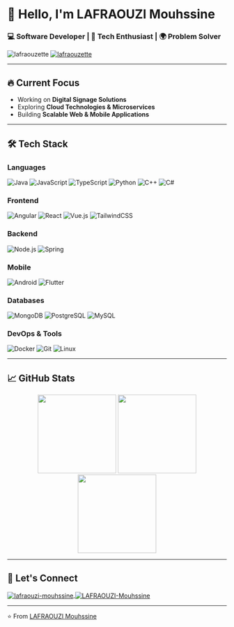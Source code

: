 # 👋 Hello, I'm LAFRAOUZI Mouhssine

### 💻 Software Developer | 🚀 Tech Enthusiast | 🌍 Problem Solver

<p align="left">
  <img src="https://komarev.com/ghpvc/?username=lafraouzette&label=Profile%20views&color=0e75b6&style=flat" alt="lafraouzette" /> 
  <a href="https://github.com/ryo-ma/github-profile-trophy">
    <img src="https://github-profile-trophy.vercel.app/?username=lafraouzette&theme=onedark&row=1&column=7" alt="lafraouzette" />
  </a>
</p>

---

## 🔥 Current Focus
- Working on **Digital Signage Solutions**
- Exploring **Cloud Technologies & Microservices**
- Building **Scalable Web & Mobile Applications**

---

## 🛠️ Tech Stack

### Languages
![Java](https://img.shields.io/badge/Java-ED8B00?style=for-the-badge&logo=openjdk&logoColor=white)
![JavaScript](https://img.shields.io/badge/JavaScript-F7DF1E?style=for-the-badge&logo=javascript&logoColor=black)
![TypeScript](https://img.shields.io/badge/TypeScript-007ACC?style=for-the-badge&logo=typescript&logoColor=white)
![Python](https://img.shields.io/badge/Python-3776AB?style=for-the-badge&logo=python&logoColor=white)
![C++](https://img.shields.io/badge/C%2B%2B-00599C?style=for-the-badge&logo=c%2B%2B&logoColor=white)
![C#](https://img.shields.io/badge/C%23-239120?style=for-the-badge&logo=c-sharp&logoColor=white)

### Frontend
![Angular](https://img.shields.io/badge/Angular-DD0031?style=for-the-badge&logo=angular&logoColor=white)
![React](https://img.shields.io/badge/React-20232A?style=for-the-badge&logo=react&logoColor=61DAFB)
![Vue.js](https://img.shields.io/badge/Vue.js-35495E?style=for-the-badge&logo=vue.js&logoColor=4FC08D)
![TailwindCSS](https://img.shields.io/badge/Tailwind_CSS-38B2AC?style=for-the-badge&logo=tailwind-css&logoColor=white)

### Backend
![Node.js](https://img.shields.io/badge/Node.js-339933?style=for-the-badge&logo=nodedotjs&logoColor=white)
![Spring](https://img.shields.io/badge/Spring-6DB33F?style=for-the-badge&logo=spring&logoColor=white)

### Mobile
![Android](https://img.shields.io/badge/Android-3DDC84?style=for-the-badge&logo=android&logoColor=white)
![Flutter](https://img.shields.io/badge/Flutter-02569B?style=for-the-badge&logo=flutter&logoColor=white)

### Databases
![MongoDB](https://img.shields.io/badge/MongoDB-4EA94B?style=for-the-badge&logo=mongodb&logoColor=white)
![PostgreSQL](https://img.shields.io/badge/PostgreSQL-316192?style=for-the-badge&logo=postgresql&logoColor=white)
![MySQL](https://img.shields.io/badge/MySQL-005C84?style=for-the-badge&logo=mysql&logoColor=white)

### DevOps & Tools
![Docker](https://img.shields.io/badge/Docker-2CA5E0?style=for-the-badge&logo=docker&logoColor=white)
![Git](https://img.shields.io/badge/GIT-E44C30?style=for-the-badge&logo=git&logoColor=white)
![Linux](https://img.shields.io/badge/Linux-FCC624?style=for-the-badge&logo=linux&logoColor=black)

---

## 📈 GitHub Stats

<div align="center">
  <img height="180em" src="https://github-readme-stats.vercel.app/api?username=lafraouzette&show_icons=true&theme=radical&include_all_commits=true&count_private=true"/>
  <img height="180em" src="https://github-readme-stats.vercel.app/api/top-langs/?username=lafraouzette&layout=compact&langs_count=8&theme=radical"/>
  <img height="180em" src="https://github-readme-streak-stats.herokuapp.com/?user=lafraouzette&theme=radical"/>
</div>

---

## 🤝 Let's Connect

<p align="left">
  <a href="https://linkedin.com/in/lafraouzi-mouhssine" target="blank">
    <img align="center" src="https://img.shields.io/badge/LinkedIn-0077B5?style=for-the-badge&logo=linkedin&logoColor=white" alt="lafraouzi-mouhssine"/>
  </a>
  <a href="https://www.buymeacoffee.com/LAFRAOUZIMouhssine" target="blank">
    <img align="center" src="https://img.shields.io/badge/Buy_Me_A_Coffee-FFDD00?style=for-the-badge&logo=buy-me-a-coffee&logoColor=black" alt="LAFRAOUZI-Mouhssine"/>
  </a>
</p>

---

⭐️ From [LAFRAOUZI Mouhssine](https://github.com/lafraouzette)
